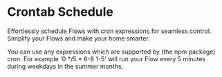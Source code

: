 # Crontab Schedule

Effortlessly schedule Flows with cron expressions for seamless control. Simplify your Flows and make your home smarter.

You can use any expressions which are supported by (the npm package) cron. For example '0 */5 * 6-8 1-5' will run your Flow every 5 minutes during weekdays in the summer months.